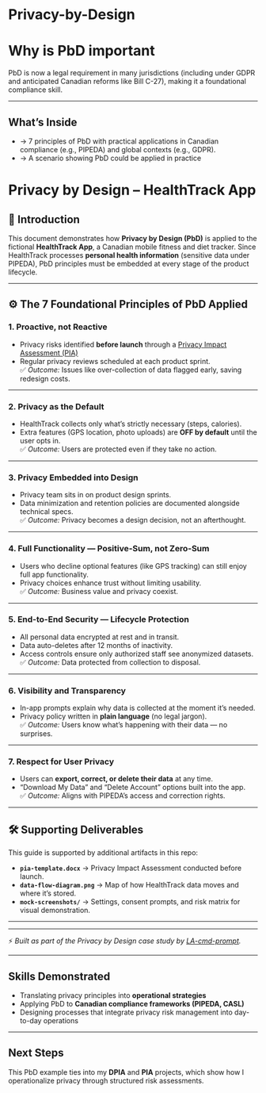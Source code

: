 # Privacy-by-Design

# Why is PbD important
PbD is now a legal requirement in many jurisdictions (including under GDPR and anticipated Canadian reforms like Bill C-27), making it a foundational compliance skill.

---

## What’s Inside
-  → 7 principles of PbD with practical applications in Canadian compliance (e.g., PIPEDA) and global contexts (e.g., GDPR).
- → A scenario showing PbD could be applied in practice 

# Privacy by Design – HealthTrack App

## 📌 Introduction
This document demonstrates how **Privacy by Design (PbD)** is applied to the fictional **HealthTrack App**, a Canadian mobile fitness and diet tracker.  Since HealthTrack processes **personal health information** (sensitive data under PIPEDA), PbD principles must be embedded at every stage of the product lifecycle.

---

## ⚙️ The 7 Foundational Principles of PbD Applied

### 1. Proactive, not Reactive
- Privacy risks identified **before launch** through a [Privacy Impact Assessment (PIA)](./privacy-impact-assessment-pia/README.md)  
- Regular privacy reviews scheduled at each product sprint.  
✅ *Outcome:* Issues like over-collection of data flagged early, saving redesign costs.

---

### 2. Privacy as the Default
- HealthTrack collects only what’s strictly necessary (steps, calories).  
- Extra features (GPS location, photo uploads) are **OFF by default** until the user opts in.  
✅ *Outcome:* Users are protected even if they take no action.

---

### 3. Privacy Embedded into Design
- Privacy team sits in on product design sprints.  
- Data minimization and retention policies are documented alongside technical specs.  
✅ *Outcome:* Privacy becomes a design decision, not an afterthought.

---

### 4. Full Functionality — Positive-Sum, not Zero-Sum
- Users who decline optional features (like GPS tracking) can still enjoy full app functionality.  
- Privacy choices enhance trust without limiting usability.  
✅ *Outcome:* Business value and privacy coexist.

---

### 5. End-to-End Security — Lifecycle Protection
- All personal data encrypted at rest and in transit.  
- Data auto-deletes after 12 months of inactivity.  
- Access controls ensure only authorized staff see anonymized datasets.  
✅ *Outcome:* Data protected from collection to disposal.

---

### 6. Visibility and Transparency
- In-app prompts explain why data is collected at the moment it’s needed.  
- Privacy policy written in **plain language** (no legal jargon).  
✅ *Outcome:* Users know what’s happening with their data — no surprises.

---

### 7. Respect for User Privacy
- Users can **export, correct, or delete their data** at any time.  
- “Download My Data” and “Delete Account” options built into the app.  
✅ *Outcome:* Aligns with PIPEDA’s access and correction rights.

---

## 🛠️ Supporting Deliverables
This guide is supported by additional artifacts in this repo:
- **`pia-template.docx`** → Privacy Impact Assessment conducted before launch.  
- **`data-flow-diagram.png`** → Map of how HealthTrack data moves and where it’s stored.  
- **`mock-screenshots/`** → Settings, consent prompts, and risk matrix for visual demonstration.

---


---

⚡ *Built as part of the Privacy by Design case study by [LA-cmd-prompt](https://github.com/LA-cmd-prompt).*

---

## Skills Demonstrated
- Translating privacy principles into **operational strategies**  
- Applying PbD to **Canadian compliance frameworks (PIPEDA, CASL)**  
- Designing processes that integrate privacy risk management into day-to-day operations  

---

## Next Steps
This PbD example ties into my **DPIA** and **PIA** projects, which show how I operationalize privacy through structured risk assessments.  
